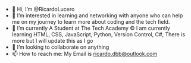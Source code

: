 - 👋 Hi, I’m @RicardoLucero
- 👀 I’m interested in learning and networking with anyone who can help me on my journey to learn more about coding and the tech field.
- 🌱 I’m currently A Student at The Tech Academy &copy; I am currently learning HTML, CSS, JavaScript, Python, Version Control, C#, There is more but I will update this as I go
- 💞️ I’m looking to collaborate on anything 
- 📫 How to reach me: My Email is ricardo.dbb@outlook.com 
